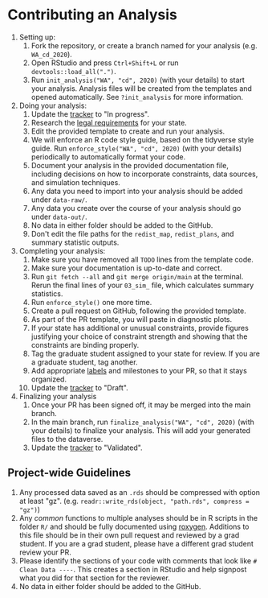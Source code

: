 # Contributing an Analysis

1. Setting up:
    1. Fork the repository, or create a branch named for your analysis (e.g. `WA_cd_2020`).
    1. Open RStudio and press `Ctrl+Shift+L` or run `devtools::load_all(".")`.
    1. Run `init_analysis("WA", "cd", 2020)` (with your details) to start your
    analysis. Analysis files will be created from the templates and opened
    automatically. See `?init_analysis` for more information.
1. Doing your analysis:
    1. Update the [tracker](https://docs.google.com/spreadsheets/d/1k_tYLoE49W_DCK1tcWbouoYZFI9WD76oayEt5TOmJg4/edit#gid=453387933) 
    to "In progress".
    1. Research the [legal requirements](https://www.ncsl.org/research/redistricting/redistricting-criteria.aspx) for your state.
    1. Edit the provided template to create and run your analysis.
    1. We will enforce an R code style guide, based on the tidyverse style guide.
    Run `enforce_style("WA", "cd", 2020)` (with your details) periodically to
    automatically format your code.
    1. Document your analysis in the provided documentation file, including
    decisions on how to incorporate constraints, data sources, and simulation
    techniques.
    1. Any data you need to import into your analysis should be added under `data-raw/`.
    1. Any data you create over the course of your analysis should go under `data-out/`.
    1. No data in either folder should be added to the GitHub.
    1. Don't edit the file paths for the `redist_map`, `redist_plans`, and
    summary statistic outputs.
1. Completing your analysis:
    1. Make sure you have removed all `TODO` lines from the template code.
    1. Make sure your documentation is up-to-date and correct.
    1. Run `git fetch --all` and `git merge origin/main` at the terminal. Rerun the final lines of your `03_sim_` file, which calculates summary statistics.
    3. Run `enforce_style()` one more time.
    4. Create a pull request on GitHub, following the provided template.
    5. As part of the PR template, you will paste in diagnostic plots.
    6. If your state has additional or unusual constraints, provide figures
    justifying your choice of constraint strength and showing that the constraints
    are binding properly.
    1. Tag the graduate student assigned to your state for review. If you are a
    graduate student, tag another.
    1. Add appropriate [labels](https://github.com/alarm-redist/fifty-states/labels) and milestones to your PR, so that it stays organized.
    1. Update the [tracker](https://docs.google.com/spreadsheets/d/1k_tYLoE49W_DCK1tcWbouoYZFI9WD76oayEt5TOmJg4/edit#gid=453387933) 
    to "Draft".
1. Finalizing your analysis
    1. Once your PR has been signed off, it may be merged into the main branch.
    1. In the main branch, run `finalize_analysis("WA", "cd", 2020)` (with your
    details) to finalize your analysis. This will add your generated files to
    the dataverse.
    1. Update the [tracker](https://docs.google.com/spreadsheets/d/1k_tYLoE49W_DCK1tcWbouoYZFI9WD76oayEt5TOmJg4/edit#gid=453387933) 
    to "Validated".
    
    
##  Project-wide Guidelines

1. Any processed data saved as an `.rds` should be compressed with option at
least "gz". (e.g. `readr::write_rds(object, "path.rds", compress = "gz")`)
1. Any _common_ functions to multiple analyses should be in R scripts in the
folder `R/` and should be fully documented using [roxygen](https://cran.r-project.org/web/packages/roxygen2/vignettes/roxygen2.html).
Additions to this file should be in their own pull request and reviewed by a
grad student. If you are a grad student, please have a different grad student
review your PR.
1. Please identify the sections of your code with comments that look like
`# Clean Data ----`. This creates a section in RStudio and help signpost what
you did for that section for the reviewer.
1. No data in either folder should be added to the GitHub.
